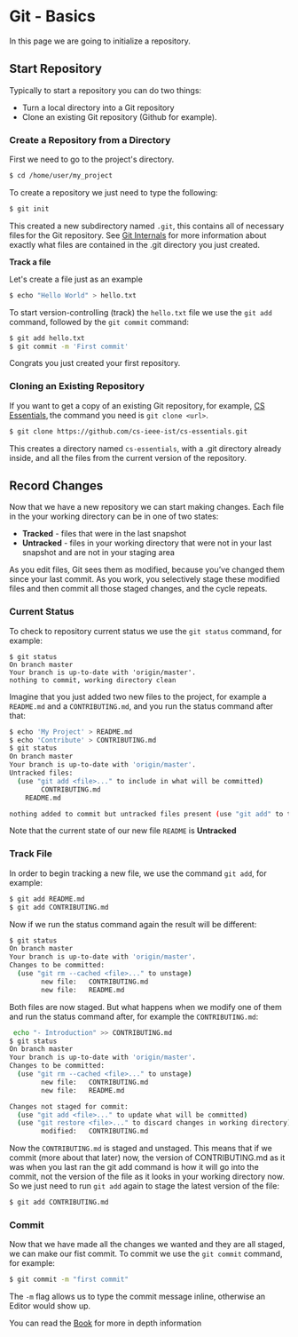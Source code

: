 # Git - Basics

In this page we are going to initialize a repository.

## Start Repository

Typically to start a repository you can do two things:

* Turn a local directory into a Git repository
* Clone an existing Git repository (Github for example).

### Create a Repository from a Directory

First we need to go to the project's directory.

```bash
$ cd /home/user/my_project
```

To create a repository we just need to type the following:

```bash
$ git init
```

This created a new subdirectory named `.git`, this contains all of necessary files for the Git repository. See [Git Internals](https://git-scm.com/book/en/v2/Git-Internals-Plumbing-and-Porcelain#ch10-git-internals) for more information about exactly what files are contained in the .git directory you just created.

**Track a file**

Let's create a file just as an example

```bash
$ echo "Hello World" > hello.txt
```

To start version-controlling (track) the `hello.txt` file we use the `git add` command, followed by the `git commit` command:

```bash
$ git add hello.txt
$ git commit -m 'First commit'
```

Congrats you just created your first repository.

### Cloning an Existing Repository
If you want to get a copy of an existing Git repository, for example, [CS Essentials](https://github.com/cs-ieee-ist/cs-essentials), the command you need is `git clone <url>`. 

```bash
$ git clone https://github.com/cs-ieee-ist/cs-essentials.git
```

This creates a directory named `cs-essentials`, with a .git directory already inside, and all the files from the current version of the repository.

## Record Changes

Now that we have a new repository we can start making changes. Each file in the your working directory can be in one of two states:

* **Tracked** - files that were in the last snapshot
* **Untracked** - files in your working directory that were not in your last snapshot and are not in your staging area

As you edit files, Git sees them as modified, because you’ve changed them since your last commit. As you work, you selectively stage these modified files and then commit all those staged changes, and the cycle repeats.

### Current Status

To check to repository current status we use the `git status` command, for example:

```
$ git status
On branch master
Your branch is up-to-date with 'origin/master'.
nothing to commit, working directory clean
```

Imagine that you just added two new files to the project, for example a `README.md` and a `CONTRIBUTING.md`, and you run the status command after that:

```bash
$ echo 'My Project' > README.md
$ echo 'Contribute' > CONTRIBUTING.md
$ git status
On branch master
Your branch is up-to-date with 'origin/master'.
Untracked files:
  (use "git add <file>..." to include in what will be committed)
		CONTRIBUTING.md
    README.md

nothing added to commit but untracked files present (use "git add" to track)
```

Note that the current state of our new file `README` is **Untracked** 

### Track File

In order to begin tracking a new file, we use the command `git add`, for example:

```bash
$ git add README.md
$ git add CONTRIBUTING.md
```

Now if we run the status command again the result will be different:

```bash
$ git status
On branch master
Your branch is up-to-date with 'origin/master'.
Changes to be committed:
  (use "git rm --cached <file>..." to unstage)
        new file:   CONTRIBUTING.md
        new file:   README.md
```

Both files are now staged. But what happens when we modify one of them and run the status command after, for example the `CONTRIBUTING.md`:

```bash
 echo "- Introduction" >> CONTRIBUTING.md
$ git status
On branch master
Your branch is up-to-date with 'origin/master'.
Changes to be committed:
  (use "git rm --cached <file>..." to unstage)
        new file:   CONTRIBUTING.md
        new file:   README.md

Changes not staged for commit:
  (use "git add <file>..." to update what will be committed)
  (use "git restore <file>..." to discard changes in working directory)
        modified:   CONTRIBUTING.md
```

Now the `CONTRIBUTING.md` is staged and unstaged. This means that if we commit (more about that later) now, the version of CONTRIBUTING.md as it was when you last ran the git add command is how it will go into the commit, not the version of the file as it looks in your working directory now. So we just need to run `git add` again to stage the latest version of the file:

```bash
$ git add CONTRIBUTING.md
```

### Commit

Now that we have made all the changes we wanted and they are all staged, we can make our fist commit. To commit we use the `git commit` command, for example:

```bash
$ git commit -m "first commit"
```

The `-m` flag allows us to type the commit message inline, otherwise an Editor would show up.


You can read the [Book](https://git-scm.com/book/en/v2/Git-Basics-Recording-Changes-to-the-Repository) for more in depth information

